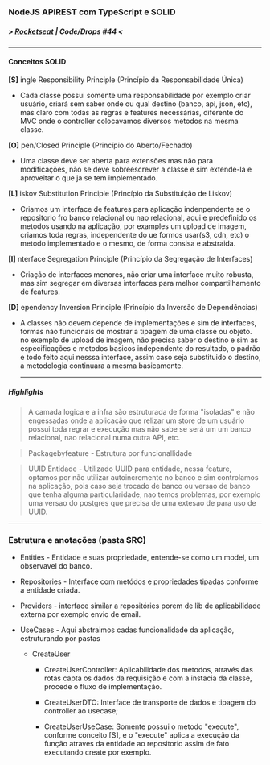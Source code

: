 ### NodeJS APIREST com TypeScript e SOLID
##### > [Rocketseat](https://github.com/Rocketseat) | Code/Drops #44 <
   
---
#### Conceitos SOLID

**[S]** ingle Responsibility Principle (Princípio da Responsabilidade Única)

- Cada classe possui somente uma responsabilidade por exemplo criar usuário, criará sem saber onde ou qual destino (banco, api, json, etc), mas claro com todas as regras e features necessárias, diferente do MVC onde o controller colocavamos diversos metodos na mesma classe.

  
**[O]** pen/Closed Principle (Princípio do Aberto/Fechado)

- Uma classe deve ser aberta para extensões mas não para modificações, não se deve sobreescrever a classe e sim extende-la e aproveitar o que ja se tem implementado.
  
**[L]** iskov Substitution Principle (Princípio da Substituição de Liskov)

- Criamos um interface de features para aplicação indenpendente se o repositorio fro banco relacional ou nao relacional, aqui e predefinido os metodos usando na aplicação, por examples um upload de imagem, criamos toda regras, independente do ue formos usar(s3, cdn, etc) o metodo implementado e o mesmo, de forma consisa e abstraida.
  
**[I]** nterface Segregation Principle (Princípio da Segregação de Interfaces)

- Criação de interfaces menores, não criar uma interface muito robusta, mas sim segregar em diversas interfaces para melhor compartilhamento de features.
  
**[D]** ependency Inversion Principle (Princípio da Inversão de Dependências)

- A classes não devem depende de implementações e sim de interfaces, formas não funcionais de mostrar a tipagem de uma classe ou objeto. no exemplo de upload de imagem, não precisa saber o destino e sim as especificações e metodos basicos independente do resultado, o padrão e todo feito aqui nesssa interface, assim caso seja substituido o destino, a metodologia continuara a mesma basicamente.

    ---
##### Highlights 

>A camada logica e a infra são estruturada de forma "isoladas" e não engessadas onde a aplicação que relizar um store de um usuário possui toda regrar e execução mas não sabe se será um um banco relacional, nao relacional numa outra API, etc.
  

> Packagebyfeature - Estrutura por funcionallidade
  
> UUID Entidade - Utilizado UUID para entidade, nessa feature, optamos por não utilizar autoincremente no banco e sim controlamos na aplicação, pois caso seja trocado de banco ou versao de banco que tenha alguma particularidade, nao temos problemas, por exemplo uma versao do postgres que precisa de uma extesao de para uso de UUID.
  
---
### Estrutura e anotações (pasta SRC)

- Entities - Entidade e suas propriedade, entende-se como um model, um observavel do banco.

- Repositories - Interface com metódos e propriedades tipadas conforme a entidade criada.

- Providers - interface similar a repositóries porem de lib de aplicabilidade externa por exemplo envio de email.

- UseCases - Aqui abstraimos cadas funcionalidade da aplicação, estruturando por pastas

	- CreateUser

		- CreateUserController: Aplicabilidade dos metodos, através das rotas capta os dados da requisição e com a instacia da classe, procede o fluxo de implementação.

		- CreateUserDTO: Interface de transporte de dados e tipagem do controller ao usecase;

		- CreateUserUseCase: Somente possui o metodo "execute", conforme conceito [S], e o "execute" aplica a execução da função atraves da entidade ao repositorio assim de fato executando create por exemplo.